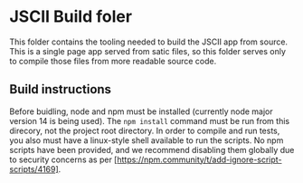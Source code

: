 # JSCII Build foler

This folder contains the tooling needed to build the JSCII app from source.
This is a single page app served from satic files, so this folder serves only
to compile those files from more readable source code.

## Build instructions

Before buidling, node and npm must be installed (currently node major version 14
is being used). The `npm install` command must be run from this direcory, not
the project root directory. In order to compile and run tests, you also must
have a linux-style shell available to run the scripts. No npm scripts have been
provided, and we recommend disabling them globally due to security concerns as
per [https://npm.community/t/add-ignore-script-scripts/4169].


